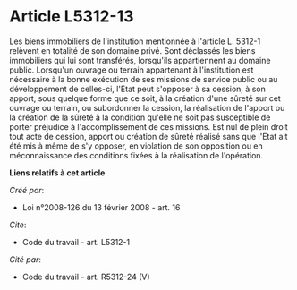 # Article L5312-13

Les biens immobiliers de l'institution mentionnée à l'article L. 5312-1 relèvent en totalité de son domaine privé. Sont
déclassés les biens immobiliers qui lui sont transférés, lorsqu'ils appartiennent au domaine public. Lorsqu'un ouvrage ou
terrain appartenant à l'institution est nécessaire à la bonne exécution de ses missions de service public ou au développement
de celles-ci, l'Etat peut s'opposer à sa cession, à son apport, sous quelque forme que ce soit, à la création d'une sûreté
sur cet ouvrage ou terrain, ou subordonner la cession, la réalisation de l'apport ou la création de la sûreté à la condition
qu'elle ne soit pas susceptible de porter préjudice à l'accomplissement de ces missions. Est nul de plein droit tout acte de
cession, apport ou création de sûreté réalisé sans que l'Etat ait été mis à même de s'y opposer, en violation de son
opposition ou en méconnaissance des conditions fixées à la réalisation de l'opération.

**Liens relatifs à cet article**

_Créé par_:

  - Loi n°2008-126 du 13 février 2008 - art. 16

_Cite_:

  - Code du travail - art. L5312-1

_Cité par_:

  - Code du travail - art. R5312-24 (V)

